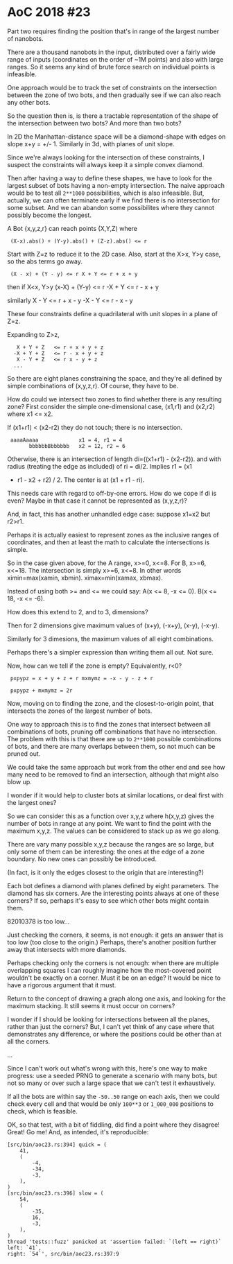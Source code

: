 # AoC 2018 #23



Part two requires finding the position that's in range of the largest number
of nanobots.

There are a thousand nanobots in the input, distributed over a fairly wide
range of inputs (coordinates on the order of ~1M points) and also with large
ranges. So it seems any kind of brute force search on individual points is
infeasible.

One approach would be to track the set of constraints on the intersection
between the zone of two bots, and then gradually see if we can also reach
any other bots.

So the question then is, is there a tractable representation of the shape of
the intersection between two bots? And more than two bots?

In 2D the Manhattan-distance space will be a diamond-shape with edges on
slope x+y = +/- 1. Similarly in 3d, with planes of unit slope.

Since we're always looking for the intersection of these constraints, I
suspect the constraints will always keep it a simple convex diamond.

Then after having a way to define these shapes, we have to look for the
largest subset of bots having a non-empty intersection. The naive approach
would be to test all `2**1000` possibilities, which is also infeasible. But,
actually, we can often terminate early if we find there is no intersection
for some subset. And we can abandon some possibilites where they cannot
possibly become the longest.

A Bot {x,y,z,r} can reach points (X,Y,Z) where

     (X-x).abs() + (Y-y).abs() + (Z-z).abs() <= r

Start with Z=z to reduce it to the 2D case. Also, start at the X>x, Y>y
case, so the abs terms go away.

     (X - x) + (Y - y) <= r X + Y <= r + x + y

then if X<x, Y>y (x-X) + (Y-y) <= r -X + Y <= r - x + y

similarly X - Y <= r + x - y -X - Y <= r - x - y

These four constraints define a quadrilateral with unit slopes in a plane of
Z=z.

Expanding to Z>z,

       X + Y + Z   <= r + x + y + z
      -X + Y + Z   <= r - x + y + z
       X - Y + Z   <= r x - y + z
      ...

So there are eight planes constraining the space, and they're all defined by
simple combinations of (x,y,z,r). Of course, they have to be.

How do could we intersect two zones to find whether there is any resulting
zone?  First consider the simple one-dimensional case, (x1,r1) and (x2,r2)
where x1 <= x2.

If (x1+r1) < (x2-r2) they do not touch; there is no intersection.

     aaaaAaaaa             x1 = 4, r1 = 4
           bbbbbbBbbbbbb   x2 = 12, r2 = 6

Otherwise, there is an intersection of length di=((x1+r1) - (x2-r2)).  and
with radius (treating the edge as included) of ri = di/2.  Implies r1 = (x1
+ r1 - x2 + r2) / 2.  The center is at (x1 + r1 - ri).

This needs care with regard to off-by-one errors. How do we cope if di is
even? Maybe in that case it cannot be represented as (x,y,z,r)?

And, in fact, this has another unhandled edge case: suppose x1=x2 but r2>r1.

Perhaps it is actually easiest to represent zones as the inclusive ranges of
coordinates, and then at least the math to calculate the intersections is
simple.

So in the case given above, for the A range, x>=0, x<=8. For B, x>=6, x<=18.
The intersection is simply x>=6, x<=8. In other words ximin=max(xamin,
xbmin). ximax=min(xamax, xbmax).

Instead of using both >= and <= we could say: A(x <= 8, -x <= 0). B(x <= 18,
-x <= -6).

How does this extend to 2, and to 3, dimensions?

Then for 2 dimensions give maximum values of (x+y), (-x+y), (x-y), (-x-y).

Similarly for 3 dimesions, the maximum values of all eight combinations.

Perhaps there's a simpler expression than writing them all out. Not sure.

Now, how can we tell if the zone is empty? Equivalently, r<0?

     pxpypz = x + y + z + r mxmymz = -x - y - z + r

     pxpypz + mxmymz = 2r

Now, moving on to finding the zone, and the closest-to-origin point, that
intersects the zones of the largest number of bots.

One way to approach this is to find the zones that intersect between all
combinations of bots, pruning off combinations that have no intersection.
The problem with this is that there are up to `2**1000` possible combinations
of bots, and there are many overlaps between them, so not much can be pruned
out.

We could take the same approach but work from the other end and see how many
need to be removed to find an intersection, although that might also blow
up.

I wonder if it would help to cluster bots at similar locations, or deal
first with the largest ones?

So we can consider this as a function over x,y,z where h(x,y,z) gives the
number of bots in range at any point. We want to find the point with the
maximum x,y,z. The values can be considered to stack up as we go along.

There are vary many possible x,y,z because the ranges are so large, but only
some of them can be interesting: the ones at the edge of a zone boundary. No
new ones can possibly be introduced.

(In fact, is it only the edges closest to the origin that are interesting?)

Each bot defines a diamond with planes defined by eight parameters. The
diamond has six corners.  Are the interesting points always at one of these
corners? If so, perhaps it's easy to see which other bots might contain
them.

82010378 is too low...

Just checking the corners, it seems, is not enough: it gets an answer that
is too low (too close to the origin.) Perhaps, there's another position
further away that intersects with more diamonds.

Perhaps checking only the corners is not enough: when there are multiple
overlapping squares I can roughly imagine how the most-covered point
wouldn't be exactly on a corner. Must it be on an edge? It would be nice to
have a rigorous argument that it must.

Return to the concept of drawing a graph along one axis, and looking for the
maximum stacking. It still seems it must occur on corners?

I wonder if I should be looking for intersections between all the planes,
rather than just the corners? But, I can't yet think of any case where that
demonstrates any difference, or where the positions could be other than at
all the corners.

...

Since I can't work out what's wrong with this, here's one way to make
progress: use a seeded PRNG to generate a scenario with many bots, but
not so many or over such a large space that we can't test it exhaustively.

If all the bots are within say the `-50..50` range on each axis, then we could
check every cell and that would be only `100**3` or `1_000_000` positions to
check, which is feasible.

OK, so that test, with a bit of fiddling, did find a point where they disagree!
Great! Go me! And, as intended, it's reproducible:

    [src/bin/aoc23.rs:394] quick = (
        41,
        (
            -4,
            -34,
            -3,
        ),
    )
    [src/bin/aoc23.rs:396] slow = (
        54,
        (
            -35,
            16,
            -3,
        ),
    )
    thread 'tests::fuzz' panicked at 'assertion failed: `(left == right)`
    left: `41`,
    right: `54`', src/bin/aoc23.rs:397:9
